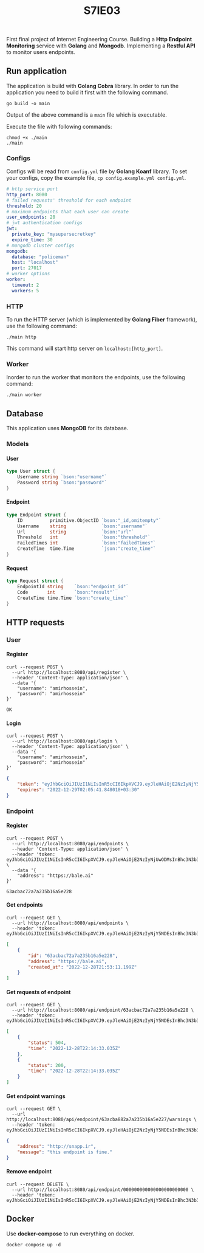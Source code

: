 <h1 align="center">
  S7IE03
</h1>

<br />

First final project of Internet Engineering Course. 
Building a **Http Endpoint Monitoring** service with **Golang** and **Mongodb**. 
Implementing a **Restful API** to monitor users endpoints.

## Run application

The application is build with **Golang Cobra** library. In order to run the application
you need to build it first with the following command.

```shell
go build -o main
```

Output of the above command is a ```main``` file which is executable.

Execute the file with following commands:

```shell
chmod +x ./main
./main
```

### Configs

Configs will be read from ```config.yml``` file by **Golang Koanf** library.
To set your configs, copy the example file, ```cp config.example.yml config.yml```.

```yaml
# http service port
http_port: 8080
# failed requests' threshold for each endpoint
threshold: 20
# maximum endpoints that each user can create
user_endpoints: 20
# jwt authentication configs
jwt:
  private_key: "mysupersecretkey"
  expire_time: 30
# mongodb cluster configs
mongodb:
  database: "policeman"
  host: "localhost"
  port: 27017
# worker options
worker:
  timeout: 2
  workers: 5
```

### HTTP

To run the HTTP server (which is implemented by **Golang Fiber** framework), use the
following command:

```shell
./main http
```

This command will start http server on ```localhost:[http_port]```.

### Worker

Inorder to run the worker that monitors the endpoints, use the following command:

```shell
./main worker
```

## Database

This application uses **MongoDB** for its database.

### Models

#### User

```go
type User struct {
	Username string `bson:"username"`
	Password string `bson:"password"`
}
```

#### Endpoint

```go
type Endpoint struct {
	ID          primitive.ObjectID `bson:"_id,omitempty"`
	Username    string             `bson:"username"`
	Url         string             `bson:"url"`
	Threshold   int                `bson:"threshold"`
	FailedTimes int                `bson:"failedTimes"`
	CreateTime  time.Time          `json:"create_time"`
}
```

#### Request

```go
type Request struct {
	EndpointId string    `bson:"endpoint_id"`
	Code       int       `bson:"result"`
	CreateTime time.Time `bson:"create_time"`
}
```

## HTTP requests

### User

#### Register

```shell
curl --request POST \
  --url http://localhost:8080/api/register \
  --header 'Content-Type: application/json' \
  --data '{
	"username": "amirhossein",
	"password": "amirhossein"
}'
```

```shell
OK
```

#### Login

```shell
curl --request POST \
  --url http://localhost:8080/api/login \
  --header 'Content-Type: application/json' \
  --data '{
	"username": "amirhossein",
	"password": "amirhossein"
}'
```

```json
{
	"token": "eyJhbGciOiJIUzI1NiIsInR5cCI6IkpXVCJ9.eyJleHAiOjE2NzIyNjY5NDEsInBhc3N3b3JkIjoiJDJhJDEwJHlIQ3cueDQvU0M0N3BOTjhIY3VmS084M3A4eWpiNXhqVkJyZnYzVldDMm9hV0NmQjdVZXZ1IiwidXNlcm5hbWUiOiJhbWlyaG9zc2VpbiJ9.12pVs9ncLM4EfaHH4GkEoi44Zz4x6aqTc0T17XBFBiE",
	"expires": "2022-12-29T02:05:41.848018+03:30"
}
```

### Endpoint

#### Register

```shell
curl --request POST \
  --url http://localhost:8080/api/endpoints \
  --header 'Content-Type: application/json' \
  --header 'token: eyJhbGciOiJIUzI1NiIsInR5cCI6IkpXVCJ9.eyJleHAiOjE2NzIyNjUwODMsInBhc3N3b3JkIjoiJDJhJDEwJHlIQ3cueDQvU0M0N3BOTjhIY3VmS084M3A4eWpiNXhqVkJyZnYzVldDMm9hV0NmQjdVZXZ1IiwidXNlcm5hbWUiOiJhbWlyaG9zc2VpbiJ9.VS3XydzeLovP7DLfVrn9B4fkDv0PnZuuzPlY2JNFOVc' \
  --data '{
	"address": "https://bale.ai"
}'
```

```shell
63acbac72a7a235b16a5e228
```

#### Get endpoints

```shell
curl --request GET \
  --url http://localhost:8080/api/endpoints \
  --header 'token: eyJhbGciOiJIUzI1NiIsInR5cCI6IkpXVCJ9.eyJleHAiOjE2NzIyNjY5NDEsInBhc3N3b3JkIjoiJDJhJDEwJHlIQ3cueDQvU0M0N3BOTjhIY3VmS084M3A4eWpiNXhqVkJyZnYzVldDMm9hV0NmQjdVZXZ1IiwidXNlcm5hbWUiOiJhbWlyaG9zc2VpbiJ9.12pVs9ncLM4EfaHH4GkEoi44Zz4x6aqTc0T17XBFBiE'
```

```json
[
	{
		"id": "63acbac72a7a235b16a5e228",
		"address": "https://bale.ai",
		"created_at": "2022-12-28T21:53:11.199Z"
	}
]
```

#### Get requests of endpoint

```shell
curl --request GET \
  --url http://localhost:8080/api/endpoint/63acbac72a7a235b16a5e228 \
  --header 'token: eyJhbGciOiJIUzI1NiIsInR5cCI6IkpXVCJ9.eyJleHAiOjE2NzIyNjY5NDEsInBhc3N3b3JkIjoiJDJhJDEwJHlIQ3cueDQvU0M0N3BOTjhIY3VmS084M3A4eWpiNXhqVkJyZnYzVldDMm9hV0NmQjdVZXZ1IiwidXNlcm5hbWUiOiJhbWlyaG9zc2VpbiJ9.12pVs9ncLM4EfaHH4GkEoi44Zz4x6aqTc0T17XBFBiE'
```

```json
[
	{
		"status": 504,
		"time": "2022-12-28T22:14:33.035Z"
	},
	{
		"status": 200,
		"time": "2022-12-28T22:14:33.035Z"
	}
]
```

#### Get endpoint warnings

```shell
curl --request GET \
  --url http://localhost:8080/api/endpoint/63acba882a7a235b16a5e227/warnings \
  --header 'token: eyJhbGciOiJIUzI1NiIsInR5cCI6IkpXVCJ9.eyJleHAiOjE2NzIyNjY5NDEsInBhc3N3b3JkIjoiJDJhJDEwJHlIQ3cueDQvU0M0N3BOTjhIY3VmS084M3A4eWpiNXhqVkJyZnYzVldDMm9hV0NmQjdVZXZ1IiwidXNlcm5hbWUiOiJhbWlyaG9zc2VpbiJ9.12pVs9ncLM4EfaHH4GkEoi44Zz4x6aqTc0T17XBFBiE'
```

```json
{
	"address": "http://snapp.ir",
	"message": "this endpoint is fine."
}
```

#### Remove endpoint

```shell
curl --request DELETE \
  --url http://localhost:8080/api/endpoint/000000000000000000000000 \
  --header 'token: eyJhbGciOiJIUzI1NiIsInR5cCI6IkpXVCJ9.eyJleHAiOjE2NzIyNjY5NDEsInBhc3N3b3JkIjoiJDJhJDEwJHlIQ3cueDQvU0M0N3BOTjhIY3VmS084M3A4eWpiNXhqVkJyZnYzVldDMm9hV0NmQjdVZXZ1IiwidXNlcm5hbWUiOiJhbWlyaG9zc2VpbiJ9.12pVs9ncLM4EfaHH4GkEoi44Zz4x6aqTc0T17XBFBiE'
```

## Docker

Use **docker-compose** to run everything on docker.

```shell
docker compose up -d
```
